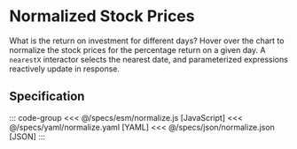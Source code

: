 <script setup>
  import Example from '../components/Example.vue';
  import { reset } from '@uwdata/vgplot';
  reset();
</script>

# Normalized Stock Prices

What is the return on investment for different days?
Hover over the chart to normalize the stock prices for the percentage
return on a given day.
A `nearestX` interactor selects the nearest date, and parameterized
expressions reactively update in response.


<Example spec="/specs/yaml/normalize.yaml" />

## Specification

::: code-group
<<< @/specs/esm/normalize.js [JavaScript]
<<< @/specs/yaml/normalize.yaml [YAML]
<<< @/specs/json/normalize.json [JSON]
:::

